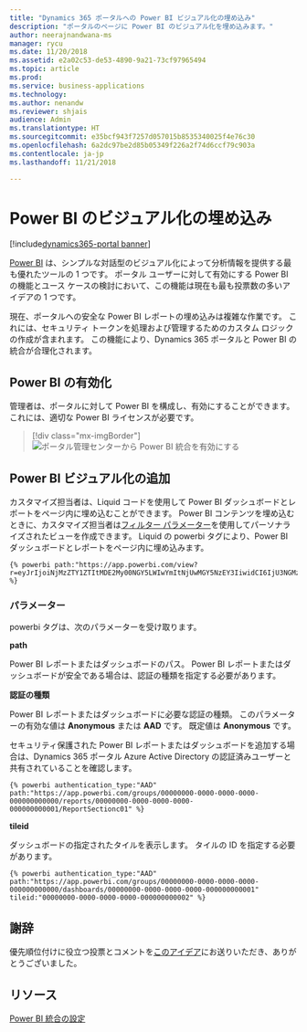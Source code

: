 ```yaml
---
title: "Dynamics 365 ポータルへの Power BI ビジュアル化の埋め込み"
description: "ポータルのページに Power BI のビジュアル化を埋め込みます。"
author: neerajnandwana-ms
manager: rycu
ms.date: 11/20/2018
ms.assetid: e2a02c53-de53-4890-9a21-73cf97965494
ms.topic: article
ms.prod: 
ms.service: business-applications
ms.technology: 
ms.author: nenandw
ms.reviewer: shjais
audience: Admin
ms.translationtype: HT
ms.sourcegitcommit: e35bcf943f7257d057015b8535340025f4e76c30
ms.openlocfilehash: 6a2dc97be2d85b05349f226a2f74d6ccf79c903a
ms.contentlocale: ja-jp
ms.lasthandoff: 11/21/2018

---
```

# <a name="embed-power-bi-visualizations"></a>Power BI のビジュアル化の埋め込み

[!include[dynamics365-portal banner](../../includes/dynamics365-portal.md)]

[Power BI](https://powerbi.microsoft.com) は、シンプルな対話型のビジュアル化によって分析情報を提供する最も優れたツールの 1 つです。 ポータル ユーザーに対して有効にする Power BI の機能とユース ケースの検討において、この機能は現在も最も投票数の多いアイデアの 1 つです。

現在、ポータルへの安全な Power BI レポートの埋め込みは複雑な作業です。 これには、セキュリティ トークンを処理および管理するためのカスタム ロジックの作成が含まれます。 この機能により、Dynamics 365 ポータルと Power BI の統合が合理化されます。 

## <a name="enable-power-bi"></a>Power BI の有効化

管理者は、ポータルに対して Power BI を構成し、有効にすることができます。 これには、適切な Power BI ライセンスが必要です。

>[!div class="mx-imgBorder"]
>![ポータル管理センターから Power BI 統合を有効にする](media/PBI_Admin_Center_EnablePBI.png "ポータル管理センターから Power BI 統合を有効にする")

## <a name="add-power-bi-visualization"></a>Power BI ビジュアル化の追加

カスタマイズ担当者は、Liquid コードを使用して Power BI ダッシュボードとレポートをページ内に埋め込むことができます。 Power BI コンテンツを埋め込むときに、カスタマイズ担当者は[フィルター パラメーター](https://docs.microsoft.com/power-bi/service-url-filters)を使用してパーソナライズされたビューを作成できます。 Liquid の powerbi タグにより、Power BI ダッシュボードとレポートをページ内に埋め込みます。

```
{% powerbi path:"https://app.powerbi.com/view?r=eyJrIjoiNjMzZTY1ZTItMDE2My00NGY5LWIwYmItNjUwMGY5NzEY3IiwidCI6IjU3NGMzZTU2LTQ5MjQtNDAwNC1hZDFhLWQ4NDI3ZTdkYjI0MSiOjZ9" %}
```

### <a name="parameters"></a>パラメーター

powerbi タグは、次のパラメーターを受け取ります。

**path**

Power BI レポートまたはダッシュボードのパス。 Power BI レポートまたはダッシュボードが安全である場合は、認証の種類を指定する必要があります。

**認証の種類**

Power BI レポートまたはダッシュボードに必要な認証の種類。 このパラメーターの有効な値は **Anonymous** または **AAD** です。 既定値は **Anonymous** です。

セキュリティ保護された Power BI レポートまたはダッシュボードを追加する場合は、Dynamics 365 ポータル Azure Active Directory の認証済みユーザーと共有されていることを確認します。 

```
{% powerbi authentication_type:"AAD" path:"https://app.powerbi.com/groups/00000000-0000-0000-0000-000000000000/reports/00000000-0000-0000-0000-000000000001/ReportSectionc01" %}
```

**tileid**

ダッシュボードの指定されたタイルを表示します。 タイルの ID を指定する必要があります。

```
{% powerbi authentication_type:"AAD" path:"https://app.powerbi.com/groups/00000000-0000-0000-0000-000000000000/dashboards/00000000-0000-0000-0000-000000000001" tileid:"00000000-0000-0000-0000-000000000002" %}
```




<!--
### Who uses this feature
This feature is intended for end users and customizers. A customizer must configure Power BI in a portal to use this feature.
### License required
For Power BI configuration and content authoring, customers or administrators will need an appropriate Power BI license.
### Setup required
This feature must be configured and enabled in a portal by an administrator. 
## Status
### Development status
Generally available
#### Target timeframe
October 2018
### Availability
Cloud
### Regional availability
This feature will be available globally. 
-->

## <a name="wed-like-to-thank"></a>謝辞

優先順位付けに役立つ投票とコメントを[このアイデア](https://experience.dynamics.com/ideas/idea/?ideaid=76fe3c62-62ea-e611-80c1-00155d460d59)にお送りいただき、ありがとうございました。

## <a name="resources"></a>リソース

[Power BI 統合の設定](https://docs.microsoft.com/en-us/dynamics365/customer-engagement/portals/set-up-power-bi-integration)

